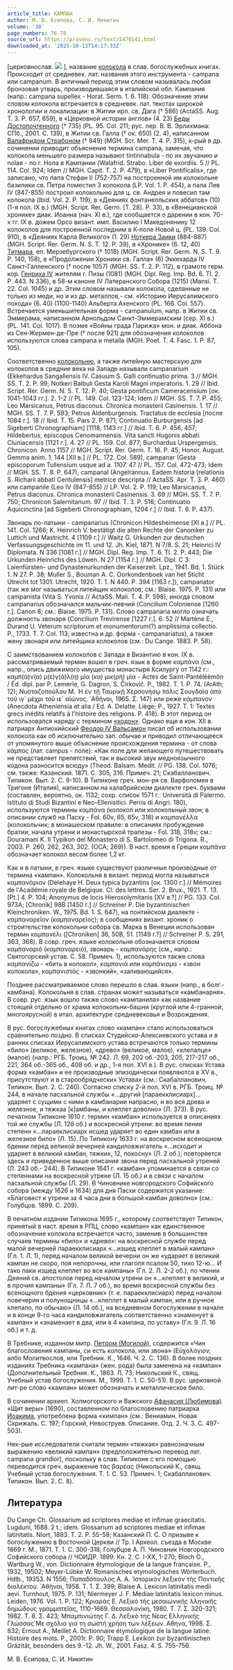 ```yaml
---
article_title: КАМПАН
author: М. В. Есипова, С. И. Никитин
volume: '30'
page_numbers: 76-78
source_url: https://pravenc.ru/text/1470141.html
downloaded_at: '2025-10-13T14:17:33Z'
---
```


[церковнослав. ![](https://pravenc.ru/char/26526/xeaxe0xecxefxe01xedxfa/image.png) ], название [колокола](https://pravenc.ru/text/колокола.html) в слав. богослужебных книгах. Происходит от средневек. лат. названия этого инструмента - campana или campanum. В античный период этим словом называлась любая бронзовая утварь, производившаяся в италийской обл. Кампания (напр.: сampana supellex - Horat. Serm. 1. 6. 118). Обозначение этим словом колокола встречается в средневек. лат. текстах широкой хронологии и локализации: в Житии ирл. св. Дага († 586) (ActaSS. Aug. T. 3. P. 657, 659), в «Церковной истории англов» (4. 23) [Беды Достопочтенного](<https://pravenc.ru/text/Беда Достопочтенный.html>) († 735) (PL. 95. Col. 211; рус. пер. В. В. Эрлихмана: СПб., 2001. С. 139), в Житии св. Галла († ок. 650) (2. 4), написанном [Валафридом Страбоном](<https://pravenc.ru/text/Валафридом Страбоном.html>) († 849) (MGH. Scr. Mer. T. 4. P. 315), к-рый в др. сочинении приводит объяснение термина campana, замечая, что колокола меньшего размера называют tintinnabula - по их звучанию и nolae - по г. Нола в Кампании (Walafrid. Strabo. Liber de exordiis. 5 // PL. 114. Col. 924; Idem // MGH. Capit. T. 2. P. 479), в «Liber Pontificalis», где записано, что папа Стефан II (752-757) на построенной им колокольне базилики св. Петра поместил 3 колокола (LP. Vol. 1. P. 454), а папа Лев IV (847-855) построил колокольню для ц. св. Андрея и повесил там колокола (Ibid. Vol. 2. P. 119), в «Деяниях фонтанелльских аббатов» (10) (1-я пол. IX в.) (MGH. Script. Rer. Germ. [T. 28]. P. 33), в «Венецианской хронике» диак. Иоанна (нач. XI в.), где сообщается о дарении в кон. 70-х гг. IX в. дожем Орсо визант. имп. Василию I Македонянину 12 колоколов для построенной последним в К-поле Новой ц. (PL. 139. Col. 910), в «Деяниях Карла Великого» (1. 29) [Ноткера Заики](<https://pravenc.ru/text/Ноткера Заики.html>) (884-887) (MGH. Script. Rer. Germ. N. S. T. 12. P. 39), в «Хронике» (6. 12, 40) [Титмара](https://pravenc.ru/text/Титмара.html), еп. Мерзебургского († 1018) (MGH. Script. Rer. Germ. N. S. T. 9. P. 140, 158), в «Продолжении Хроники св. Галла» (6) Эккехарда IV Санкт-Галленского († после 1057) (MGH. SS. T. 2. P. 112), в грамоте герм. кор. [Генриха IV](<https://pravenc.ru/text/Генриха IV.html>) жителям г. Пизы (1081) (MGH. Dipl. Reg. Imp. Bd. 6. Tl. 2. P. 443. N 336), в 58-м каноне IV Латеранского Собора (1215) (Mansi. T. 22. Col. 1045) и др. Этим словом называли колокола, сделанные не только из меди, но и из др. металлов,- см. «Историю Иерусалимского похода» (6. 40) (1100-1140) Альберта Ахенского (PL. 166. Col. 557). Встречается уменьшительная форма - campanulum, напр. в Житии св. Эммерама, написанном Арнольдом Санкт-Эммерамским (сер. XI в.) (PL. 141. Col. 1017). В поэме «Войны града Парижа» мон. и диак. Аббона из Сен-Жермен-де-Пре († после 921) для обозначения колоколов используются слова campana и metalla (MGH. Poet. T. 4. Fasc. 1. P. 87, 105).

Соответственно [колокольню](https://pravenc.ru/text/колокольню.html), а также литейную мастерскую для колоколов в средние века на Западе называли campanarium (Ekkehardus Sangallensis IV. Casuum S. Galli continuatio prima. 3 // MGH. SS. T. 2. P. 99; Notkeri Balbuli Gesta Karoli Magni imperatoris. 1. 29 // Ibid. Script. Rer. Germ. N. S. T. 12. P. 40; Gesta pontificum Cameracensium [ок. 1041-1043 гг.]. 2. 1-2 // PL. 149. Col. 123-124; Idem // MGH. SS. T. 7. P. 455; Leo Marsicanus, Petrus diaconus. Chronica monasterii Casinensis. 1. 17 // MGH. SS. T. 7. P. 593; Petrus Aldenburgensis. Tractatus de ecclesia [после 1084 г.]. 18 // Ibid. T. 15. Pars 2. P. 871; Continuatio Burburgensis [ad Sigeberti Chronographiam] [1118, 1143 гг.] // Ibid. T. 6. P. 456, 457; Hildebertus, episcopus Cenomannensis. Vita sancti Hugonis abbati Cluniacensis [1121 г.]. 4. 27 // PL. 159. Col. 877; Burchardus Urspergensis. Chronicon. Anno 1157 // MGH. Script. Rer. Germ. T. 16. P. 45; Honor. August. Gemma anim. 1. 144 [XII в.] // PL. 172. Col. 589), campanar (Gesta episcoporum Tullensium usque ad a. 1107. 47 // PL. 157. Col. 472-473; Idem // MGH. SS. T. 8. P. 647), campanal (Angelrannus. Eadem historia [relationis S. Richarii abbati Centulensis] metrice descripta // ActaSS. Apr. T. 3. P. 460) или campanile (Leo IV (847-855) // LP. Vol. 2. P. 119; Leo Marsicanus, Petrus diaconus. Chronica monasterii Casinensis. 3. 69 // MGH. SS. T. 7. P. 750; Chronicon Salernitanum. 97 // Ibid. T. 3. P. 516; Continuatio Aquicinctina [ad Sigeberti Chronographiam, 1204 г.] // Ibid. T. 6. P. 437).

Звонарь по-латыни - campanarius (Chronicon Hildesheimense [XI в.] // PL. 141. Col. 1266; K. Heinrich V. bestätigt die alten Rechte der Canoniker zu Luttich und Mastricht. 4 [1109 г.] // Waitz G. Urkunden zur deutschen Verfassungsgeschichte im 11. und 12. Jh. Kiel, 1871. N 7/8. S. 21; Heinrici IV Diplomata. N 336 [1081 г.] // MGH. Dipl. Reg. Imp. T. 6. Tl. 2. P. 443; Die Urkunden Heinrichs des Löwen. N 27 [1154 г.] // MGH. Dipl. C 3: Laienfürsten- und Dynastenurkunden der Kaiserzeit. Lpz., 1941. Bd. 1. Stück 1. N 27. P. 38; Muller S., Bouman A. C. Oorkondenboek van het Sticht Utrecht tot 1301. Utrecht, 1920. T. 1. N 440. P. 394 [1163 г.]), campanator (так же мог называться литейщик колоколов; см.: Blaise. 1975. P. 131) или campanista (Vita S. Yvonis // ActaSS. Maii. T. 4. P. 598); иногда словом campanarius обозначался мальчик-певчий (Concilium Coloniense [1260 г.]. Canon 8; см.: Blaise. 1975. P. 131). Слово campanaria могло означать должность звонаря (Concilium Trevirense [1227 г.]. 6. 52 // Martène E., Durand U. Veterum scriptorum et monumentorum(?) amplissima collectio. P., 1733. T. 7. Col. 113; известна и др. форма - campanariatus), а также жену звонаря или литeйщика колоколов (см.: Du Cange. 1883. P. 58).

С заимствованием колоколов с Запада в Византию в кон. IX в. рассматриваемый термин вошел в греч. язык в форме καμπάνα (см., напр., опись движимого имущества монастыря Ксилургу от 1142 г.: καμπ(ά)ν(α) μ(ε)γ(ά)λ(η) μία (κα) μικ(ρὴ) μία - Actes de Saint-Pantéléèmôn / Éd. dipl. par P. Lemerle, G. Dagron, S. Čirkovič. P., 1982. T. 1. P. 74. (ArAth; 12); Νυσταζοπούλου Μ. ῾Η ἐν τῇ Ταυρικῇ Χερσονήσῳ πόλις Σουγδαία ἀπὸ τοῦ ιγ´ μέχρι τοῦ ιε´ αἰώνος. ᾿Αθῆναι, 1965. Σ. 147) или реже κάμπανον (Anecdota Atheniensia et alia / Ed. A. Delatte. Liège; P., 1927. T. 1: Textes grecs inédits relatifs à l'histoire des religions. P. 418). В этот период он использовался наряду с термином [«кодон»](<https://pravenc.ru/text/ кодон .html>). Однако еще в кон. XII в. патриарх Антиохийский [Феодор IV Вальсамон](<https://pravenc.ru/text/Феодор IV Вальсамон.html>) писал об использовании колокола как об исключительно зап. обычае и приводил отличающееся от упомянутого выше объяснение происхождения термина - от слова κάμπος (лат. campus - поле): «Как поле для желающего путешествовать не представляет препятствий, так и высокий звук медноязычного кодона разносится всюду» (Theod. Balsam. Medit. // PG. 138. Col. 1076; см. также: Казанский. 1871. С. 305, 316. Примеч. 21; Скабалланович. Типикон. Вып. 2. С. 9-10). В Типиконе греч. мон-ря св. Варфоломея в Тригоне (Италия), написанном на калабрийском диалекте греч. буквами (составлен, вероятно, ок. 1132; сохр. список 1571 г.: Università di Palermo. Istituto di Studi Bizantini e Neo-Ellenisitici. Perris di Angri. 180), используются термины καμπάνα (колокол или колокольный звон; в описании служб на Пасху - Fol. 60v, 65, 65v, 318) и καμπανέλλα (колокольчик; в монашеском правиле: в описаниях пробуждения братии, начала утрени и монастырской трапезы - Fol. 318, 318v; см.: Douramani K. Il Typikon del Monastero di S. Bartolomeo di Trigona. R., 2003. P. 260, 262, 263, 302. (OCA; 269)). В наст. время в Греции καμπάνα обозначает колокол весом более 1,2 кг.

Как и в латыни, в греч. языке существуют различные производные от термина «кампан». Колокольня в визант. период могла называться καμπανάριον (Delehaye H. Deux typica byzantins [ок. 1300 г.] // Mémoires de l'Académie royale de Belgique. Cl. des lettres. Ser. 2. Brux., 1921. T. 13. [Pt.] 4. P. 104; Anonymus de locis Hierosolymitanis [XV в.?] // PG. 133. Col. 973A; [Chronik] 98B [1450 г.] // Schreiner P. Die byzantinischen Kleinchroniken. W., 1975. Bd. 1. S. 647), на понтийском диалекте - καμπαναρεῖον (καμπαναρεῖος); в сообщениях визант. хроник о строительстве колокольни собора св. Марка в Венеции использован термин καμπανέλι ([Сhroniken] 36, 50B, 51. [1149 г.?] // Schreiner P. S. 291, 363, 368). В совр. греч. языке колокольня обозначается словом καμπαναριό (καμπαναρειό), звонарь - καμπανάρης (см., напр.: Святогорский устав. С. 58. Примеч. 1), используются также слова καμπανίζω - «бить в колокол», καμπανιά или καμπάνισμα - «звон колокола», καμπανιστός - «звонкий», «заливающийся».

Позднее рассматриваемое слово перешло в слав. языки (напр., в болг.- камбана). Колокольня в слав. странах может называться «камбанарня». В совр. рус. язык вошло также слово «кампанила» как название стоящей отдельно от храма колокольни-башни (круглой или 4-гранной, многоярусной) в итал. архитектуре средневековья и Возрождения.

В рус. богослужебных книгах слово «кампан» стало использоваться сравнительно поздно. В списках Студийско-Алексиевского устава и в ранних списках Иерусалимского устава встречаются только термины «било» (великое, железное), «древо» (великое, малое), «клепалце» (малое) (напр.: РГБ. Троиц. № 242. Л. 69, 202 об.-203, 205, 217-217 об., 221, 364 об.-365 об., 408 об. и др., 1-я пол. XVI в.). В рус. списках Устава форма «камбан» и ее производные эпизодически появляются в XV в., присутствуют и в старообрядческих Уставах (см.: Скабалланович. Типикон. Вып. 2. С. 240). Согласно списку 2-й пол. XVI в. РГБ. Троиц. № 244, в начале пасхальной службы «...другий [параекклисиарх]… ударяет с сущими с ними в камбанарии напрасно, и во вся древа и железное, и тяжкаа [к]амбаны, и клеплет доволно» (Л. 373). В рус. печатном Типиконе 1610 г. термин «камбан» используется в описаниях той же службы (Л. 128 об.) и воскресной утрени: во время пения степенн «...параеклисиарх исшед ударяет во един камбан или в железное било» (Л. 15). По Типикону 1633 г. на воскресном всенощном бдении перед великой вечерней кандиловжигатель «...исходит и ударяет в великий камбан, тяжких, 12, покосну» (Л. 2 об.); повторяется здесь и приведенное выше описание звона перед пасхальной утреней (Л. 243 об.- 244). В Типиконе 1641 г. «камбан» упоминается в связи со степеннами на воскресной утрене (Л. 15 об.) и в связи с началом пасхальной службы (Л. 29). В Чиновнике новгородского Софийского собора (между 1626 и 1634) для дня Пасхи содержится указание: «Благовест к утрени за 4 часа дни в большой камбан доволно» (см.: Голубцов. 1899. С. 209).

В печатном издании Типикона 1695 г., которому соответствует Типикон, принятый в наст. время в РПЦ, слово «кампан» как единственное обозначение колокола встречается часто, заменив в большинстве случаев термины «било» и «древо»: на воскресной службе перед малой вечерней параекклисиарх «...изшед клеплет в малый кампан» (Гл. 1. Л. 1), перед началом великой вечерни он же «ударяет в великий кампан не скоро, поя непорочны, или глаголя псалом 50, тихо 12-ю... И тако паки изшед клеплет во все кампаны» (Гл. 2. Л. 2-2 об.), по чтении Деяний св. апостолов перед началом утрени он «...клеплет в великий, и в прочия кампаны» (Гл. 7. Л. 7 об.), во время воскресной службы без всенощного бдения «церковник» (т. е. параекклисиарх) перед началом повечерия и полунощницы «...клеплет в малый кампан, или в ручное клепало, по обычаю» (Л. 14 об.), на вседневном богослужении в начале и в конце 9-го часа кандиловжигатель соответственно «знаменует в кампан» и «знаменает в два, или в 4 кампана, по уставу» (Гл. 9. Л. 16 об.) и т. д.

В Требнике, изданном митр. [Петром (Могилой)](<https://pravenc.ru/text/Петром (Могилой).html>), содержится «Чин благословения кампаны, си есть колокола, или звона» (Εὐχολόγιον, албо Молитвослов, или Требник. К., 1646. Ч. 2. С. 136). В более поздних изданиях Требника «кампана» (жен. рода) была заменена на «кампан» (Дополнительный Требник. К., 1863. Л. 73; Никольский К., свящ. Учебный устав богослужения. М., 1999. Т. 1. С. 50-51). В рус. церковной лит-ре слово «кампан» может обозначать и металлическое било.

В сочинении архиеп. Холмогорского и Важского [Афанасия (Любимова)](<https://pravenc.ru/text/Афанасия (Любимова).html>) «Щит веры» (1690), составленном по благословению патриарха [Иоакима](https://pravenc.ru/text/ИОАКИМ.html), употреблена форма «кимпан» (см.: Вениамин. Новая Скрижаль. С. 197; Горский, Невоструев. Описание. Отд. 2. Ч. 3. С. 497-503).

Нек-рые исследователи считали термин «тяжкая» равнозначным выражению «великий кампан» (предположительно перевод лат. campana grandior), поскольку в слав. Типиконе с его помощью переводится греч. выражение τὰς βαρέας (Никольский К., свящ. Учебный устав богослужения. Т. 1. С. 53. Примеч. 1; Скабалланович. Типикон. Вып. 2. С. 8).

## Литература

Du Cange Ch. Glossarium ad scriptores mediae et infimae graecitatis. Lugduni, 1688. 2 t.; idem. Glossarium ad scriptores mediae et infimae latinitatis. Niort, 1883. T. 2. P. 55-58; Казанский П. С. О призыве к богослужению в Восточной Церкви // Тр. I Археол. съезда в Москве 1869 г. М., 1871. Т. 1. С. 300-318; Голубцов А. П. Чиновник Новгородского Софийского собора // ЧОИДР. 1899. Кн. 2. С. I-XX, 1-270; Bloch O., Wartburg W., von. Dictionnaire étymologique de la langue française. P., 1932, 19502; Meyer-Lübke W. Romanisches etymologisches Wörterbuch. Hdlb., 19353. N 1556; Παπαδόπουλος Α. Α. ῾Ιστορικὸν λεξικὸν τῆς Ποντικῆς διαλέκτου. ᾿Αθῆναι, 1958. Τ. 1. Σ. 
399; Blaise A. Lexicon latinitatis medii aevi. Turnhout, 1975. P. 131; Niermeyer J. F. Mediae latinitatis lexicon minus. Leiden, 1976. Vol. 1. P. 122; Κριαράς Ε. Λεξικὸ τῆς μεσαιωνικῆς λληνικῆς δημώδους γραμματεῖας, 1110-1669. Θεσσαλονίκη, 1980. Τ. 7. Σ. 320-321; 1982. Τ. 8. Σ. 423; Μπαμπινιώτης Γ. Δ. Λεξικό της Νέας Ελληνικής Γλώσσας̇ Με σχόλια για τη σωστή χρήση των λέξεων. Αθήνα, 1998. Σ. 832; Ernout A., Meillet A. Dictionnaire étymologique de la langue latine: Histoire des mots. P., 2001r. P. 90; Trapp E. Lexikon zur byzantinischen Gräzität, besonders des 9.-12. Jh. W., 2001. Fasz. 4. S. 755-756.

М. В. Есипова, С. И. Никитин
